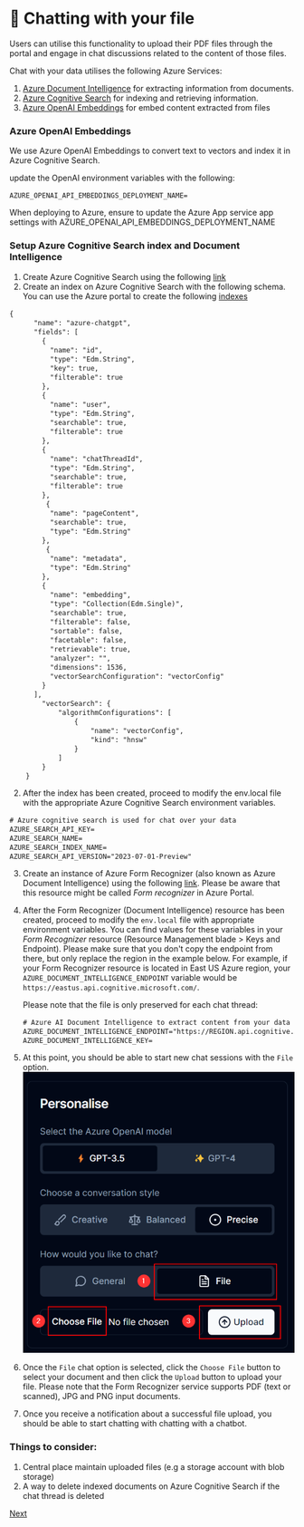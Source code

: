 # 📃 Chatting with your file

Users can utilise this functionality to upload their PDF files through the portal and engage in chat discussions related to the content of those files.

Chat with your data utilises the following Azure Services:

1. [Azure Document Intelligence](https://learn.microsoft.com/en-GB/azure/ai-services/document-intelligence/) for extracting information from documents.
1. [Azure Cognitive Search](https://learn.microsoft.com/en-GB/azure/search/) for indexing and retrieving information.
1. [Azure OpenAI Embeddings](https://learn.microsoft.com/en-us/azure/ai-services/openai/how-to/embeddings?tabs=console) for embed content extracted from files

### Azure OpenAI Embeddings

We use Azure OpenAI Embeddings to convert text to vectors and index it in Azure Cognitive Search.

update the OpenAI environment variables with the following:

```
AZURE_OPENAI_API_EMBEDDINGS_DEPLOYMENT_NAME=
```

When deploying to Azure, ensure to update the Azure App service app settings with AZURE_OPENAI_API_EMBEDDINGS_DEPLOYMENT_NAME

### Setup Azure Cognitive Search index and Document Intelligence

1. Create Azure Cognitive Search using the following [link](https://learn.microsoft.com/en-us/azure/search/search-get-started-portal)
1. Create an index on Azure Cognitive Search with the following schema. You can use the Azure portal to create the following [indexes](https://learn.microsoft.com/en-us/azure/search/vector-search-how-to-create-index?tabs=portal-add-field%2Cpush)

```
{
      "name": "azure-chatgpt",
      "fields": [
        {
          "name": "id",
          "type": "Edm.String",
          "key": true,
          "filterable": true
        },
        {
          "name": "user",
          "type": "Edm.String",
          "searchable": true,
          "filterable": true
        },
        {
          "name": "chatThreadId",
          "type": "Edm.String",
          "searchable": true,
          "filterable": true
        },
         {
          "name": "pageContent",
          "searchable": true,
          "type": "Edm.String"
        },
         {
          "name": "metadata",
          "type": "Edm.String"
        },
        {
          "name": "embedding",
          "type": "Collection(Edm.Single)",
          "searchable": true,
          "filterable": false,
          "sortable": false,
          "facetable": false,
          "retrievable": true,
          "analyzer": "",
          "dimensions": 1536,
          "vectorSearchConfiguration": "vectorConfig"
        }
      ],
        "vectorSearch": {
            "algorithmConfigurations": [
                {
                    "name": "vectorConfig",
                    "kind": "hnsw"
                }
            ]
        }
    }
```

2. After the index has been created, proceed to modify the env.local file with the appropriate Azure Cognitive Search environment variables.

```
# Azure cognitive search is used for chat over your data
AZURE_SEARCH_API_KEY=
AZURE_SEARCH_NAME=
AZURE_SEARCH_INDEX_NAME=
AZURE_SEARCH_API_VERSION="2023-07-01-Preview"
```

3. Create an instance of Azure Form Recognizer (also known as Azure Document Intelligence) using the following [link](https://learn.microsoft.com/en-us/azure/ai-services/document-intelligence/create-document-intelligence-resource?view=doc-intel-3.1.0). Please be aware that this resource might be called *Form recognizer* in Azure Portal.

4. After the Form Recognizer (Document Intelligence) resource has been created, proceed to modify the `env.local` file with appropriate environment variables. You can find values for these variables in your _Form Recognizer_ resource (Resource Management blade > Keys and Endpoint). Please make sure that you don't copy the endpoint from there, but only replace the region in the example below. For example, if your Form Recognizer resource is located in East US Azure region, your `AZURE_DOCUMENT_INTELLIGENCE_ENDPOINT` variable would be `https://eastus.api.cognitive.microsoft.com/`.

   Please note that the file is only preserved for each chat thread:
      ```
      # Azure AI Document Intelligence to extract content from your data
      AZURE_DOCUMENT_INTELLIGENCE_ENDPOINT="https://REGION.api.cognitive.microsoft.com/"
      AZURE_DOCUMENT_INTELLIGENCE_KEY=
      ```
5. At this point, you should be able to start new chat sessions with the `File` option.
   ![](/images/personalise-session.png)
7. Once the `File` chat option is selected, click the `Choose File` button to select your document and then click the `Upload` button to upload your file. Please note that the Form Recognizer service supports PDF (text or scanned), JPG and PNG input documents.
8. Once you receive a notification about a successful file upload, you should be able to start chatting with chatting with a chatbot.

### Things to consider:

1. Central place maintain uploaded files (e.g a storage account with blob storage)
2. A way to delete indexed documents on Azure Cognitive Search if the chat thread is deleted

[Next](/docs/7-environment-variables.md)
